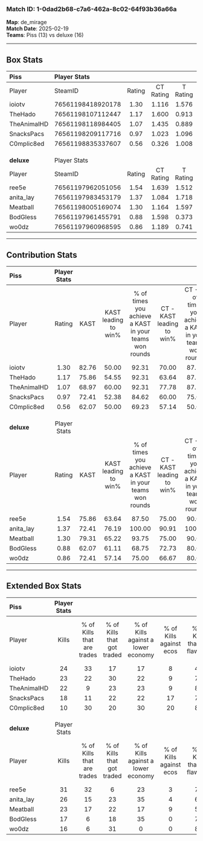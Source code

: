 ### Match ID: 1-0dad2b68-c7a6-462a-8c02-64f93b36a66a  
**Map**: de_mirage  
**Match Date**: 2025-02-19  
**Teams**: Piss (13) vs deluxe (16)  

---  

## Box Stats  

| **Piss**    | Player Stats      |        |           |          |       |      |       |         |        |      |     |
| :- | :- | :-: | :-: | :-: | :-: | :-: | :-: | :-: | :-: | :-: | :-: |
| Player      | SteamID           | Rating | CT Rating | T Rating | KAST  | ADR  | Kills | Assists | Deaths | K/D  | HS% |
| ioiotv      | 76561198418920178 |  1.30  |   1.116   |  1.576   | 82.76 | 83.7 |  24   |    5    |   20   | 1.20 | 58  |
| TheHado     | 76561198107112447 |  1.17  |   1.600   |  0.913   | 75.86 | 92.1 |  23   |   10    |   25   | 0.92 | 47  |
| TheAnimalHD | 76561198118984405 |  1.07  |   1.435   |  0.889   | 68.97 | 74.4 |  22   |    4    |   22   | 1.00 | 27  |
| SnacksPacs  | 76561198209117716 |  0.97  |   1.023   |  1.096   | 72.41 | 72.2 |  18   |    5    |   22   | 0.82 | 44  |
| C0mplic8ed  | 76561198835337607 |  0.56  |   0.326   |  1.008   | 62.07 | 53.8 |  10   |    6    |   24   | 0.42 | 40  |
|             |                   |        |           |          |       |      |       |         |        |      |     |
|             |                   |        |           |          |       |      |       |         |        |      |     |
|             |                   |        |           |          |       |      |       |         |        |      |     |
| **deluxe**  | Player Stats      |        |           |          |       |      |       |         |        |      |     |
| Player      | SteamID           | Rating | CT Rating | T Rating | KAST  | ADR  | Kills | Assists | Deaths | K/D  | HS% |
| ree5e       | 76561197962051056 |  1.54  |   1.639   |  1.512   | 75.86 | 88.7 |  31   |    3    |   16   | 1.94 | 25  |
| anita_lay   | 76561197983453179 |  1.37  |   1.084   |  1.718   | 72.41 | 87.9 |  26   |   11    |   17   | 1.53 | 30  |
| Meatball    | 76561198005169074 |  1.30  |   1.164   |  1.597   | 79.31 | 96.8 |  23   |    9    |   20   | 1.15 | 56  |
| BodGless    | 76561197961455791 |  0.88  |   1.598   |  0.373   | 62.07 | 77.3 |  17   |    4    |   22   | 0.77 | 76  |
| wo0dz       | 76561197960968595 |  0.86  |   1.189   |  0.741   | 72.41 | 54.7 |  16   |    7    |   22   | 0.73 | 50  |
---  

## Contribution Stats  

| **Piss**    | Player Stats |       |                      |                                                        |                           |                                                             |                          |                                                            |
| :- | :-: | :-: | :-: | :-: | :-: | :-: | :-: | :-: |
| Player      |    Rating    | KAST  | KAST leading to win% | % of times you achieve a KAST in your teams won rounds | CT - KAST leading to win% | CT - % of times you achieve a KAST in your teams won rounds | T - KAST leading to win% | T - % of times you achieve a KAST in your teams won rounds |
| ioiotv      |     1.30     | 82.76 |        50.00         |                         92.31                          |           70.00           |                            87.50                            |          35.71           |                           100.00                           |
| TheHado     |     1.17     | 75.86 |        54.55         |                         92.31                          |           63.64           |                            87.50                            |          45.45           |                           100.00                           |
| TheAnimalHD |     1.07     | 68.97 |        60.00         |                         92.31                          |           77.78           |                            87.50                            |          45.45           |                           100.00                           |
| SnacksPacs  |     0.97     | 72.41 |        52.38         |                         84.62                          |           60.00           |                            75.00                            |          45.45           |                           100.00                           |
| C0mplic8ed  |     0.56     | 62.07 |        50.00         |                         69.23                          |           57.14           |                            50.00                            |          45.45           |                           100.00                           |
|             |              |       |                      |                                                        |                           |                                                             |                          |                                                            |
|             |              |       |                      |                                                        |                           |                                                             |                          |                                                            |
|             |              |       |                      |                                                        |                           |                                                             |                          |                                                            |
| **deluxe**  | Player Stats |       |                      |                                                        |                           |                                                             |                          |                                                            |
| Player      |    Rating    | KAST  | KAST leading to win% | % of times you achieve a KAST in your teams won rounds | CT - KAST leading to win% | CT - % of times you achieve a KAST in your teams won rounds | T - KAST leading to win% | T - % of times you achieve a KAST in your teams won rounds |
| ree5e       |     1.54     | 75.86 |        63.64         |                         87.50                          |           75.00           |                            90.00                            |          50.00           |                           83.33                            |
| anita_lay   |     1.37     | 72.41 |        76.19         |                         100.00                         |           90.91           |                           100.00                            |          60.00           |                           100.00                           |
| Meatball    |     1.30     | 79.31 |        65.22         |                         93.75                          |           75.00           |                            90.00                            |          54.55           |                           100.00                           |
| BodGless    |     0.88     | 62.07 |        61.11         |                         68.75                          |           72.73           |                            80.00                            |          42.86           |                           50.00                            |
| wo0dz       |     0.86     | 72.41 |        57.14         |                         75.00                          |           66.67           |                            80.00                            |          44.44           |                           66.67                            |
---  

## Extended Box Stats  

| **Piss**    | Player Stats |                            |                            |                                    |                         |                              |                                 |        |                             |                                     |                          |                               |                            |
| :- | :-: | :-: | :-: | :-: | :-: | :-: | :-: | :-: | :-: | :-: | :-: | :-: | :-: |
| Player      |    Kills     | % of Kills that are trades | % of Kills that got traded | % of Kills against a lower economy | % of Kills against ecos | % of Kills that are flawless | % of Kills that are close duels | Deaths | % of Deaths that get traded | % of Deaths against a lower economy | % of Deaths against ecos | % of Deaths that are flawless | % of Deaths that are close |
| ioiotv      |      24      |             33             |             17             |                 17                 |            8            |              46              |               13                |   20   |             15              |                  5                  |            5             |              80               |             10             |
| TheHado     |      23      |             22             |             30             |                 22                 |            9            |              78              |                0                |   25   |             16              |                 12                  |            4             |              68               |             12             |
| TheAnimalHD |      22      |             9              |             23             |                 23                 |            9            |              86              |                0                |   22   |             18              |                  9                  |            9             |              68               |             9              |
| SnacksPacs  |      18      |             11             |             22             |                 22                 |           17            |              72              |               11                |   22   |             18              |                  5                  |            5             |              59               |             5              |
| C0mplic8ed  |      10      |             30             |             20             |                 30                 |           20            |              80              |               20                |   24   |             25              |                  8                  |            4             |              71               |             0              |
|             |              |                            |                            |                                    |                         |                              |                                 |        |                             |                                     |                          |                               |                            |
|             |              |                            |                            |                                    |                         |                              |                                 |        |                             |                                     |                          |                               |                            |
|             |              |                            |                            |                                    |                         |                              |                                 |        |                             |                                     |                          |                               |                            |
| **deluxe**  | Player Stats |                            |                            |                                    |                         |                              |                                 |        |                             |                                     |                          |                               |                            |
| Player      |    Kills     | % of Kills that are trades | % of Kills that got traded | % of Kills against a lower economy | % of Kills against ecos | % of Kills that are flawless | % of Kills that are close duels | Deaths | % of Deaths that get traded | % of Deaths against a lower economy | % of Deaths against ecos | % of Deaths that are flawless | % of Deaths that are close |
| ree5e       |      31      |             32             |             6              |                 23                 |            3            |              74              |                3                |   16   |             13              |                 19                  |            0             |              88               |             0              |
| anita_lay   |      26      |             15             |             23             |                 35                 |            4            |              65              |                8                |   17   |             18              |                 24                  |            0             |              76               |             18             |
| Meatball    |      23      |             17             |             22             |                 17                 |            9            |              57              |                9                |   20   |             20              |                 25                  |            0             |              65               |             0              |
| BodGless    |      17      |             6              |             18             |                 35                 |            0            |              71              |               12                |   22   |             32              |                 14                  |            5             |              55               |             14             |
| wo0dz       |      16      |             6              |             31             |                 0                  |            0            |              81              |                6                |   22   |             27              |                 18                  |            5             |              86               |             5              |
